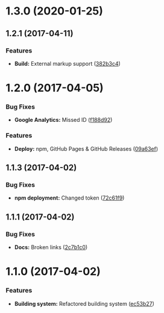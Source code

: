 <a name="1.3.0"></a>
# 1.3.0 (2020-01-25)



<a name="1.2.1"></a>
## 1.2.1 (2017-04-11)


### Features

* **Build:** External markup support ([382b3c4](https://github.com/mevbg/stickme/commit/382b3c4))



<a name="1.2.0"></a>
# 1.2.0 (2017-04-05)


### Bug Fixes

* **Google Analytics:** Missed ID ([f188d92](https://github.com/mevbg/stickme/commit/f188d92))


### Features

* **Deploy:** npm, GitHub Pages & GitHub Releases ([09a63ef](https://github.com/mevbg/stickme/commit/09a63ef))



<a name="1.1.3"></a>
## 1.1.3 (2017-04-02)


### Bug Fixes

* **npm deployment:** Changed token ([72c61f9](https://github.com/mevbg/stickme/commit/72c61f9))



<a name="1.1.1"></a>
## 1.1.1 (2017-04-02)


### Bug Fixes

* **Docs:** Broken links ([2c7b1c0](https://github.com/mevbg/stickme/commit/2c7b1c0))



<a name="1.1.0"></a>
# 1.1.0 (2017-04-02)


### Features

* **Building system:** Refactored building system ([ec53b27](https://github.com/mevbg/stickme/commit/ec53b27))




